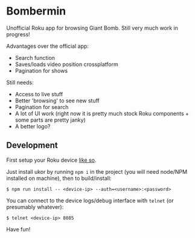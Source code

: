 # Bombermin #

Unofficial Roku app for browsing Giant Bomb. Still very much work in progress!

Advantages over the official app:

+ Search function
+ Saves/loads video position crossplatform
+ Pagination for shows

Still needs:

+ Access to live stuff
+ Better 'browsing' to see new stuff
+ Pagination for search
+ A lot of UI work (right now it is pretty much stock Roku components + some parts are pretty janky)
+ A better logo?

## Development ##

First setup your Roku device [like so](https://blog.roku.com/developer/developer-setup-guide).

Just install ukor by running `npm i` in the project (you will need node/NPM installed on machine), then to build/install:

```
$ npm run install -- <device-ip> --auth=<username>:<password>
```

You can connect to the device logs/debug interface with `telnet` (or presumably whatever):

```
$ telnet <device-ip> 8085
```

Have fun!
